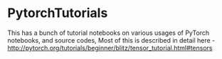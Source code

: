 # PytorchTutorials
This has a bunch of tutorial notebooks on various usages of PyTorch notebooks, and source codes,
Most of this is described in detail here - http://pytorch.org/tutorials/beginner/blitz/tensor_tutorial.html#tensors

